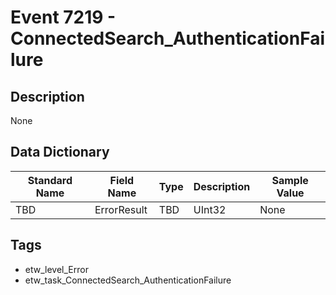 # Event 7219 - ConnectedSearch_AuthenticationFailure

## Description
None

## Data Dictionary
|Standard Name|Field Name|Type|Description|Sample Value|
|---|---|---|---|---|
|TBD|ErrorResult|TBD|UInt32|None|None|

## Tags
* etw_level_Error
* etw_task_ConnectedSearch_AuthenticationFailure